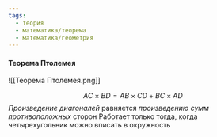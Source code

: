 ```yaml
---
tags:
  - теория
  - математика/теорема
  - математика/геометрия
---
```

#### Теорема Птолемея

![[Теорема Птолемея.png]]

$$AC \times BD = AB \times CD + BC \times AD$$
*Произведение диагоналей* равняется *произведению сумм* *противоположных* сторон
Работает только тогда, когда четырехугольник можно вписать в окружность